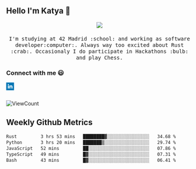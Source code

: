 
## Hello I'm Katya :wave:

<p align="center">
  <img src="https://raw.githubusercontent.com/coderjojo/coderjojo/master/img/github.gif" width=100>
  <br><br>
  <samp>
    I'm studying at 42 Madrid :school: </a> and working as software developer:computer:. Always way too excited about Rust :crab:. Occasionaly I do participate in Hackathons :bulb: and play Chess.
  </samp>
</p>

### Connect with me :smiley:
<a href="https://www.linkedin.com/in/ekaterina-prusakova-b209b494/">
  <img align="left" alt="Katya Prusakova" width="21px" src="https://raw.githubusercontent.com/edent/SuperTinyIcons/099dc12b59179d07d534069bc8551718f786d91a/images/svg/linkedin.svg" />
</a>
<br/><br/>


<!--  ![visitors](https://visitor-badge.glitch.me/badge?page_id=KatyaPrusakova/KatyaPrusakova) -->

![ViewCount](https://views.whatilearened.today/views/github/KatyaPrusakova/views.svg)

## Weekly Github Metrics

<!--START_SECTION:waka-->

```text
Rust         3 hrs 53 mins   ████████▓░░░░░░░░░░░░░░░░   34.68 %
Python       3 hrs 20 mins   ███████▒░░░░░░░░░░░░░░░░░   29.74 %
JavaScript   52 mins         ██░░░░░░░░░░░░░░░░░░░░░░░   07.86 %
TypeScript   49 mins         █▓░░░░░░░░░░░░░░░░░░░░░░░   07.31 %
Bash         43 mins         █▓░░░░░░░░░░░░░░░░░░░░░░░   06.41 %
```

<!--END_SECTION:waka-->